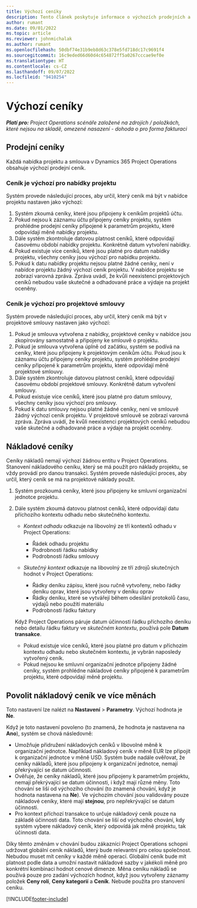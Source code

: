 ```yaml
---
title: Výchozí ceníky
description: Tento článek poskytuje informace o výchozích prodejních a nákladových cenících v Project Operations.
author: rumant
ms.date: 09/01/2022
ms.topic: article
ms.reviewer: johnmichalak
ms.author: rumant
ms.openlocfilehash: 50dbf74e31b9eb8d63c378e5fd718dc17c9691f4
ms.sourcegitcommit: 16c9eded66d60d4c654872ff5a0267cccae9ef0e
ms.translationtype: HT
ms.contentlocale: cs-CZ
ms.lasthandoff: 09/07/2022
ms.locfileid: "9410254"
---
```

# <a name="default-price-lists"></a>Výchozí ceníky

_**Platí pro:** Project Operations scénáře založené na zdrojích / položkách, které nejsou na skladě, omezené nasazení - dohoda o pro forma fakturaci_

## <a name="sales-price-lists"></a>Prodejní ceníky

Každá nabídka projektu a smlouva v Dynamics 365 Project Operations obsahuje výchozí prodejní ceník. 

### <a name="price-list-default-on-project-quotes"></a>Ceník je výchozí pro nabídky projektu
Systém provede následující proces, aby určil, který ceník má být v nabídce projektu nastaven jako výchozí:

1. Systém zkoumá ceníky, které jsou připojeny k ceníkům projektů účtu. 
1. Pokud nejsou k záznamu účtu připojeny ceníky projektu, systém prohlédne prodejní ceníky připojené k parametrům projektu, které odpovídají měně nabídky projektu.
1. Dále systém zkontroluje datovou platnost ceníků, které odpovídají časovému období nabídky projektu. Konkrétně datum vytvoření nabídky.
1. Pokud existuje více ceníků, které jsou platné pro datum nabídky projektu, všechny ceníky jsou výchozí pro nabídku projektu.
1. Pokud k datu nabídky projektu nejsou platné žádné ceníky, není v nabídce projektu žádný výchozí ceník projektu. V nabídce projektu se zobrazí varovná zpráva. Zpráva uvádí, že kvůli neexistenci projektových ceníků nebudou vaše skutečné a odhadované práce a výdaje na projekt oceněny.

### <a name="price-list-default-on-project-contracts"></a>Ceník je výchozí pro projektové smlouvy 
Systém provede následující proces, aby určil, který ceník má být v projektové smlouvy nastaven jako výchozí:

1. Pokud je smlouva vytvořena z nabídky, projektové ceníky v nabídce jsou zkopírovány samostatně a připojeny ke smlouvě o projektu.
1. Pokud je smlouva vytvořena úplně od začátku, systém se podívá na ceníky, které jsou připojeny k projektovým ceníkům účtu. Pokud jsou k záznamu účtu připojeny ceníky projektu, systém prohlédne prodejní ceníky připojené k parametrům projektu, které odpovídají měně projektové smlouvy.
1. Dále systém zkontroluje datovou platnost ceníků, které odpovídají časovému období projektové smlouvy. Konkrétně datum vytvoření smlouvy.
1. Pokud existuje více ceníků, které jsou platné pro datum smlouvy, všechny ceníky jsou výchozí pro smlouvy.
1. Pokud k datu smlouvy nejsou platné žádné ceníky, není ve smlouvě žádný výchozí ceník projektu. V projektové smlouvě se zobrazí varovná zpráva. Zpráva uvádí, že kvůli neexistenci projektových ceníků nebudou vaše skutečné a odhadované práce a výdaje na projekt oceněny.

## <a name="cost-price-lists"></a>Nákladové ceníky

Ceníky nákladů nemají výchozí žádnou entitu v Project Operations. Stanovení nákladového ceníku, který se má použít pro náklady projektu, se vždy provádí pro danou transakci. Systém provede následující proces, aby určil, který ceník se má na projektové náklady použít.

1. Systém prozkoumá ceníky, které jsou připojeny ke smluvní organizační jednotce projektu.
1. Dále systém zkoumá datovou platnost ceníků, které odpovídají datu příchozího kontextu odhadu nebo skutečného kontextu.

    - *Kontext odhadu* odkazuje na libovolný ze tří kontextů odhadu v Project Operations:

        - Řádek odhadu projektu
        - Podrobnosti řádku nabídky
        - Podrobnosti řádku smlouvy

    - *Skutečný kontext* odkazuje na libovolný ze tří zdrojů skutečných hodnot v Project Operations:

       - Řádky deníku zápisu, které jsou ručně vytvořeny, nebo řádky deníku oprav, které jsou vytvořeny v deníku oprav
       - Řádky deníku, které se vytvářejí během odesílání protokolů času, výdajů nebo použití materiálu
       - Podrobnosti řádku faktury

    Když Project Operations páruje datum účinnosti řádku příchozího deníku nebo detailu řádku faktury ve *skutečném kontextu*, používá pole **Datum transakce**.

    - Pokud existuje více ceníků, které jsou platné pro datum v příchozím kontextu odhadu nebo skutečném kontextu, je vybrán naposledy vytvořený ceník.
    - Pokud nejsou ke smluvní organizační jednotce připojeny žádné ceníky, systém prohlédne nákladové ceníky připojené k parametrům projektu, které odpovídají měně projektu.

## <a name="enable-multi-currency-cost-price-list"></a>Povolit nákladový ceník ve více měnách

Toto nastavení lze nalézt na **Nastavení** \> **Parametry**. Výchozí hodnota je **Ne**.

Když je toto nastavení povoleno (to znamená, že hodnota je nastavena na **Ano**), systém se chová následovně:

- Umožňuje přidružení nákladových ceníků v libovolné měně k organizační jednotce. Například nákladový ceník v měně EUR lze připojit k organizační jednotce v měně USD. Systém bude nadále ověřovat, že ceníky nákladů, které jsou připojeny k organizační jednotce, nemají překrývající se datum účinnosti.
- Ověřuje, že ceníky nákladů, které jsou připojeny k parametrům projektu, nemají překrývající se datum účinnosti, i když mají různé měny. Toto chování se liší od výchozího chování (to znamená chování, když je hodnota nastavena na **Ne**). Ve výchozím chování jsou validovány pouze nákladové ceníky, které mají **stejnou**, pro nepřekrývající se datum účinnosti.
- Pro kontext příchozí transakce to určuje nákladový ceník pouze na základě účinnosti data. Toto chování se liší od výchozího chování, kdy systém vybere nákladový ceník, který odpovídá jak měně projektu, tak účinnosti data.

Díky těmto změnám v chování budou zákazníci Project Operations schopni udržovat globální ceník nákladů, který bude relevantní pro celou společnost. Nebudou muset mít ceníky v každé měně operací. Globální ceník bude mít platnost podle data a umožní nastavit nákladové sazby v jakékoli měně pro konkrétní kombinaci hodnot cenové dimenze. Měna ceníku nákladů se používá pouze pro zadání výchozích hodnot, když jsou vytvořeny záznamy položek **Ceny rolí**, **Ceny kategorií** a **Ceník**. Nebude použita pro stanovení ceníku.

[!INCLUDE[footer-include](../includes/footer-banner.md)]
